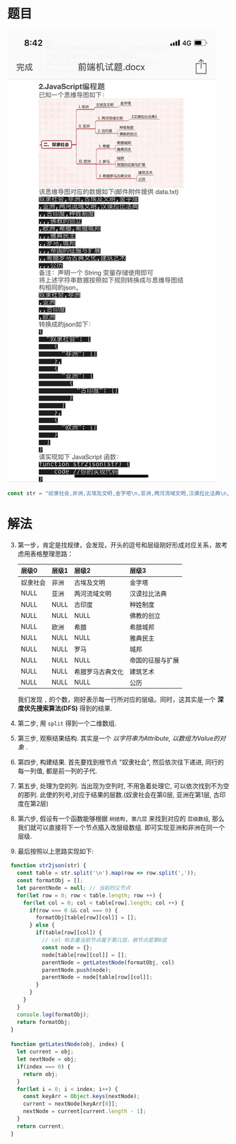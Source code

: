 
# 题目
![str2json](../picture/str2json.png)



```javascript
const str = "奴隶社会,非洲,古埃及文明,金字塔\n,亚洲,两河流域文明,汉谟拉比法典\n,,古印度,种姓制度\n,,,佛教的创立\n,欧洲,希腊,希腊城邦\n,,,雅典民主\n,,罗马,城邦\n,,,帝国的征服与扩展\n,,希腊罗马古典文化,建筑艺术\n,,,公历";
```
# 解法

3. 第一步，肯定是找规律，会发现，开头的逗号和层级刚好形成对应关系，故考虑用表格整理思路：

   | 层级0    | 层级1 | 层级2            | 层级3            |
   | -------- | ----- | ---------------- | ---------------- |
   | 奴隶社会 | 非洲  | 古埃及文明       | 金字塔           |
   | NULL     | 亚洲  | 两河流域文明     | 汉谟拉比法典     |
   | NULL     | NULL  | 古印度           | 种姓制度         |
   | NULL     | NULL  | NULL             | 佛教的创立       |
   | NULL     | 欧洲  | 希腊             | 希腊城邦         |
   | NULL     | NULL  | NULL             | 雅典民主         |
   | NULL     | NULL  | 罗马             | 城邦             |
   | NULL     | NULL  | NULL             | 帝国的征服与扩展 |
   | NULL     | NULL  | 希腊罗马古典文化 | 建筑艺术         |
   | NULL     | NULL  | NULL             | 公历             |

    我们发现 `,` 的个数，刚好表示每一行所对应的层级。同时，这其实是一个 **深度优先搜索算法(DFS)** 得到的结果.
 5. 第二步, 用 `split` 得到一个二维数组.
 6. 第三步, 观察结果结构. 其实是一个 *以字符串为Attribute, 以数组为Value的对象* .
 7. 第四步, 构建结果. 首先要找到根节点 "奴隶社会", 然后依次往下递进, 同行的每一列值, 都是前一列的子代.
 8. 第五步, 处理为空的列. 当出现为空列时, 不用急着处理它, 可以依次找到不为空的那列. 此使的列号,对应于结果的层数.(奴隶社会在第0层, 亚洲在第1层, 古印度在第2层)
 9. 第六步, 假设有一个函数能够根据 `树结构, 第几层` 来找到对应的 `层级数组`, 那么我们就可以直接将下一个节点插入改层级数组. 即可实现亚洲和非洲在同一个层级.
 10. 最后按照以上思路实现如下:


   ```javascript
    function str2json(str) {
      const table = str.split('\n').map(row => row.split(','));
      const formatObj = [];
      let parentNode = null; // 当前的父节点
      for(let row = 0; row < table.length; row ++) {
        for(let col = 0; col < table[row].length; col ++) {
          if(row === 0 && col === 0) {
            formatObj[table[row][col]] = [];
          } else {
            if(table[row][col]) {
              // col 标志着当前节点属于第几层，根节点是第0层
              const node = {};
              node[table[row][col]] = [];
              parentNode = getLatestNode(formatObj, col)
              parentNode.push(node);
              parentNode = node[table[row][col]];
            }
          }
        }
      }
      console.log(formatObj);
      return formatObj;
    }

    function getLatestNode(obj, index) {
      let current = obj;
      let nextNode = obj;
      if(index === 0) {
        return obj;
      }
      for(let i = 0; i < index; i++) {
        const keyArr = Object.keys(nextNode);
        current = nextNode[keyArr[0]];
        nextNode = current[current.length - 1];
      }
      return current;
    }
   ```
